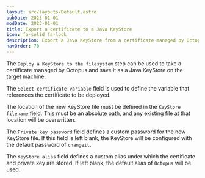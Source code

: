 ```yaml
---
layout: src/layouts/Default.astro
pubDate: 2023-01-01
modDate: 2023-01-01
title: Export a certificate to a Java KeyStore
icon: fa-solid fa-lock
description: Export a Java KeyStore from a certificate managed by Octopus.
navOrder: 70
---
```


The `Deploy a KeyStore to the filesystem` step can be used to take a certificate managed by Octopus and save it as a Java KeyStore on the target machine.

The `Select certificate variable` field is used to define the variable that references the certificate to be deployed.

The location of the new KeyStore file must be defined in the `KeyStore filename` field. This must be an absolute path, and any existing file at that location will be overwritten.

The `Private key password` field defines a custom password for the new KeyStore file. If this field is left blank, the KeyStore will be configured with the default password of `changeit`.

The `KeyStore alias` field defines a custom alias under which the certificate and private key are stored. If left blank, the default alias of `Octopus` will be used.
